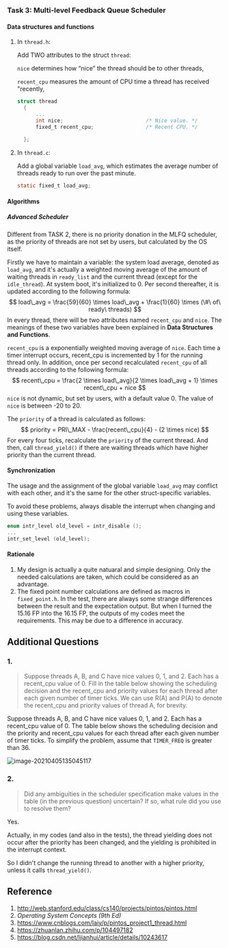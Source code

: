 ### Task 3: Multi-level Feedback Queue Scheduler

#### Data structures and functions

1. In `thread.h`:

   Add TWO attributes to the struct `thread`:

   `nice` determines how “nice” the thread should be to other threads,

   `recent_cpu` measures the amount of CPU time a thread has received "recently,

   

   ```c
   struct thread
     {
      	 ...   
    	 int nice;                           /* Nice value. */
    	 fixed_t recent_cpu;                 /* Recent CPU. */
       
     };
   ```

2. In `thread.c`:

   Add a global variable `load_avg`, which estimates the average number of threads ready to run over the past minute.

   ```c
   static fixed_t load_avg;
   ```

#### Algorithms

##### Advanced Scheduler

Different from TASK 2, there is no priority donation in the MLFQ scheduler, as the priority of threads are not set by users, but calculated by the OS itself.

Firstly we have to maintain a variable: the system load average, denoted as `load_avg`, and it's actually a weighted moving average of the amount of waiting threads in `ready_list` and the current thread (except for the `idle_thread`). At system boot, it's initialized to 0. Per second thereafter, it is updated according to the following formula:
$$
load\_avg = \frac{59}{60} \times load\_avg + \frac{1}{60} \times (\#\ of\ ready\ threads)
$$
In every thread, there will be two attributes named `recent_cpu` and `nice`. The meanings of these two variables have been explained in **Data Structures and Functions**.

`recent_cpu` is a exponentially weighted moving average of `nice`. Each time a timer interrupt occurs, recent_cpu is incremented by 1 for
the running thread only. In addition, once per second recalculated `recent_cpu` of all threads according to the following formula:
$$
recent\_cpu = \frac{2 \times load\_avg}{2 \times load\_avg + 1} \times recent\_cpu + nice
$$
 `nice` is not dynamic, but set by users, with a default value 0. The value of `nice` is between -20 to 20.

The `priority` of a thread is calculated as follows:
$$
priority = PRI\_MAX - \frac{recent\_cpu}{4} - (2 \times nice)
$$
For every four ticks, recalculate the `priority` of the current thread. And then, call `thread_yield()` if there are waiting threads which have higher priority than the current thread.

#### Synchronization

The usage and the assignment of the global variable `load_avg` may conflict with each other, and it's the same for the other struct-specific variables. 

To avoid these problems, always disable the interrupt when changing and using these variables.

```c
enum intr_level old_level = intr_disable ();
...
intr_set_level (old_level);
```

#### Rationale

1. My design is actually a quite natuaral and simple designing. Only the needed calculations are taken, which could be considered as an advantage.
2. The fixed point number calculations are defined as macros in `fixed_point.h`. In the test, there are always some strange differences between the result and the expectation output. But when I turned the 15.16 FP into the 16.15 FP, the outputs of my codes meet the requirements. This may be due to a difference in accuracy.

## Additional Questions

### 1. 

> Suppose threads A, B, and C have nice values 0, 1, and 2. Each has a recent_cpu value of 0. Fill in the table below showing the scheduling decision and the recent_cpu and priority values for each thread after each given number of timer ticks. We can use R(A) and P(A) to denote the recent_cpu and priority values of thread A, for brevity.

Suppose threads A, B, and C have nice values 0, 1, and 2. Each has a recent_cpu value of 0. The table below shows the scheduling decision and the priority and recent_cpu values for each thread after each given number of timer ticks. To simplify the problem, assume that `TIMER_FREQ` is greater than 36.

![image-20210405135045117](README.assets/image-20210405135045117.png)

### 2.

> Did any ambiguities in the scheduler specification make values in the table (in the previous question) uncertain? If so, what rule did you use to resolve them?

Yes. 

Actually, in my codes (and also in the tests), the thread yielding does not occur after the priority has been changed, and the yielding is prohibited in the interrupt context.

So I didn't change the running thread to another with a higher priority, unless it calls `thread_yield()`. 

## Reference

1. http://web.stanford.edu/class/cs140/projects/pintos/pintos.html
2. *Operating System Concepts (9th Ed)*
3. https://www.cnblogs.com/laiy/p/pintos_project1_thread.html
4. https://zhuanlan.zhihu.com/p/104497182
5. https://blog.csdn.net/ljianhui/article/details/10243617
